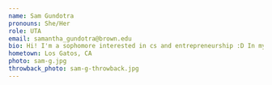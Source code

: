 ```yaml
---
name: Sam Gundotra
pronouns: She/Her
role: UTA 
email: samantha_gundotra@brown.edu
bio: Hi! I'm a sophomore interested in cs and entrepreneurship :D In my free time I enjoy crafting, hiking, watching selling sunset, and listening to true crime podcasts. I also like asking people which district they think they would be in if they were in the Hunger Games. I'm excited to meet you all!
hometown: Los Gatos, CA
photo: sam-g.jpg
throwback_photo: sam-g-throwback.jpg
---
```


